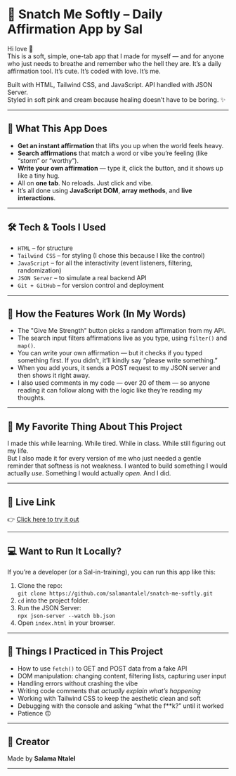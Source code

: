  # 🌸 Snatch Me Softly – Daily Affirmation App by Sal

Hi love 🤍  
This is a soft, simple, one-tab app that I made for myself — and for anyone who just needs to breathe and remember who the hell they are. It’s a daily affirmation tool. It’s cute. It’s coded with love. It’s me.

Built with HTML, Tailwind CSS, and JavaScript. API handled with JSON Server.  
Styled in soft pink and cream because healing doesn’t have to be boring. ✨

---

## 💬 What This App Does

- **Get an instant affirmation** that lifts you up when the world feels heavy.
- **Search affirmations** that match a word or vibe you’re feeling (like “storm” or “worthy”).
- **Write your own affirmation** — type it, click the button, and it shows up like a tiny hug.
- All on **one tab**. No reloads. Just click and vibe.
- It’s all done using **JavaScript DOM**, **array methods**, and **live interactions**.

---

## 🛠️ Tech & Tools I Used

- `HTML` – for structure
- `Tailwind CSS` – for styling (I chose this because I like the control)
- `JavaScript` – for all the interactivity (event listeners, filtering, randomization)
- `JSON Server` – to simulate a real backend API
- `Git + GitHub` – for version control and deployment

---

## 🔄 How the Features Work (In My Words)

- The "Give Me Strength" button picks a random affirmation from my API.
- The search input filters affirmations live as you type, using `filter()` and `map()`.
- You can write your own affirmation — but it checks if you typed something first. If you didn’t, it’ll kindly say “please write something.” 
- When you add yours, it sends a POST request to my JSON server and then shows it right away.
- I also used comments in my code — over 20 of them — so anyone reading it can follow along with the logic like they’re reading my thoughts.

---

## 🎀 My Favorite Thing About This Project

I made this while learning. While tired. While in class. While still figuring out my life.  
But I also made it for every version of me who just needed a gentle reminder that softness is not weakness. I wanted to build something I would actually *use*. Something I would actually *open*. And I did.

---

## 🔗 Live Link

👉 [Click here to try it out](https://salamantalel.github.io/snatch-me-softly/)  


---

## 💻 Want to Run It Locally?

If you’re a developer (or a Sal-in-training), you can run this app like this:

1. Clone the repo:  
   `git clone https://github.com/salamantalel/snatch-me-softly.git`
2. `cd` into the project folder.
3. Run the JSON Server:  
   `npx json-server --watch bb.json`
4. Open `index.html` in your browser.

---

## 🧠 Things I Practiced in This Project

- How to use `fetch()` to GET and POST data from a fake API
- DOM manipulation: changing content, filtering lists, capturing user input
- Handling errors without crashing the vibe
- Writing code comments that *actually explain what’s happening*
- Working with Tailwind CSS to keep the aesthetic clean and soft
- Debugging with the console and asking “what the f**k?” until it worked
- Patience 🙃

---

## 💖 Creator

Made by **Salama Ntalel**  

---